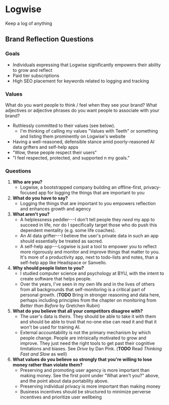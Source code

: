 # Logwise

Keep a log of anything

## Brand Reflection Questions

### Goals

* Individuals expressing that Logwise significantly empowers their ability to
grow and reflect
* Paid tier subscriptions
* High SEO placement for keywords related to logging and tracking

### Values

What do you want people to think / feel when they see your brand? What adjectives
or adjective phrases do you want people to associate with your brand?

* Ruthlessly committed to their values (see below).
  * I'm thinking of calling my values "Values with Teeth" or something and listing
  them prominently on Logwise's website
* Having a well-reasoned, defensible stance amid poorly-reasoned AI
  data grifters and self-help apps
* "Wow, these people respect their users"
* "I feel respected, protected, and supported n my goals."

### Questions

1. **Who are you?**
    * Logwise, a bootstrapped company building an offline-first,
    privacy-focused app for logging the things that are important to you
2. **What do you have to say?**
    * Logging the things that are important to you empowers reflection
    and enhances growth and agency
3. **What aren't you?**
    * A helplessness peddler---I don't tell people they _need_ my app to
    succeed in life, nor do I specifically target those who do push this
    dependent mentality (e.g. some life coaches).
    * An AI data grifter---I believe the user's private data in such an app
    should essentially be treated as sacred.
    * A self-help app---Logwise is just a tool to empower you to reflect more
    rigorously and monitor and improve things that matter to you. It's more of a
    productivity app, next to todo-lists and notes, than a self-help app like
    Headspace or Sanvello.
4. **Why should people listen to you?**
    * I studied computer science and psychology at BYU, with the intent to
      create software that helps people.
    * Over the years, I've seen in my own life and in the lives of others from
      all backgrounds that self-monitoring is a critical part of personal growth.
      (**TODO** Bring in stronger reasoning and data here, perhaps including
      principles from the chapter on monitoring from _Better than Before_ by
      Gretchen Rubin)
5. **What do you believe that all your competitors disagree with?**
    * The user's data is _theirs_. They should be able to take it with them and
    should be able to trust that no-one else can read it and that it won't be
    used for training AI.
    * External accountability is not the primary mechanism by which people change.
    People are intrisically motivated to grow and improve. They just need the
    right tools to get past their cognitive limitations and biases. See _Drive_
    by Dan Pink. (**TODO** Read _Thinking Fast and Slow_ as well)
6. **What values do you believe so strongly that you're willing to lose money
   rather than violate them?**
    * Preserving and promoting user agency is more important than making money.
    See the first point under "What aren't you?" above, and the point about data
    portability above.
    * Preserving individual privacy is more important than making money
    * Business incentives should be structured to minimize perverse incentives
      and prioritize user wellbeing
